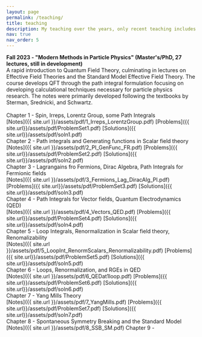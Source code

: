 ```yaml
---
layout: page
permalink: /teaching/
title: teaching
description: My teaching over the years, only recent teaching includes resources.
nav: true
nav_order: 5
---
```


<b>Fall 2023 - "Modern Methods in Particle Physics" (Master's/PhD, 27 lectures, still in development)</b><br>
A rapid introduction to Quantum Field Theory, culminating in lectures on Effective Field Theories and the Standard Model Effective Field Theory.
The course develops QFT through the path integral formulation focusing on developing calculational techniques necessary for particle physics research.
The notes were primarily developed following the textbooks by Sterman, Srednicki, and Schwartz.<br>
<br>
Chapter 1 - Spin, Irreps, Lorentz Group, some Path Integrals<br>
[Notes]({{ site.url }}/assets/pdf/1_Irreps_LorentzGroup.pdf)    [Problems]({{ site.url}}/assets/pdf/ProblemSet1.pdf)    [Solutions]({{ site.url}}/assets/pdf/soln1.pdf)<br>
Chapter 2 - Path integrals and Generating functions in Scalar field theory<br>
[Notes]({{ site.url }}/assets/pdf/2_PI_GenFunc_FR.pdf)    [Problems]({{ site.url}}/assets/pdf/ProblemSet2.pdf)    [Solutions]({{ site.url}}/assets/pdf/soln2.pdf)<br>
Chapter 3 - Lagrangains fro Fermions, Dirac Algebra, Path Integrals for Fermionic fields<br>
[Notes]({{ site.url }}/assets/pdf/3_Fermions_Lag_DiracAlg_PI.pdf)    [Problems]({{ site.url}}/assets/pdf/ProblemSet3.pdf)    [Solutions]({{ site.url}}/assets/pdf/soln3.pdf)<br>
Chapter 4 - Path Integrals for Vector fields, Quantum Electrodynamics (QED)<br>
[Notes]({{ site.url }}/assets/pdf/4_Vectors_QED.pdf)    [Problems]({{ site.url}}/assets/pdf/ProblemSet4.pdf)    [Solutions]({{ site.url}}/assets/pdf/soln4.pdf)<br>
Chapter 5 - Loop Integrals, Renormalization in Scalar field theory, Renomalizability<br>
[Notes]({{ site.url }}/assets/pdf/5_LoopInt_RenormScalars_Renormalizability.pdf)    [Problems]({{ site.url}}/assets/pdf/ProblemSet5.pdf)    [Solutions]({{ site.url}}/assets/pdf/soln5.pdf)<br>
Chapter 6 - Loops, Renormalization, and RGEs in QED<br>
[Notes]({{ site.url }}/assets/pdf/6_QEDat1loop.pdf)    [Problems]({{ site.url}}/assets/pdf/ProblemSet6.pdf)    [Solutions]({{ site.url}}/assets/pdf/soln6.pdf)<br>
Chapter 7 - Yang Mills Theory<br>
[Notes]({{ site.url }}/assets/pdf/7_YangMills.pdf)    [Problems]({{ site.url}}/assets/pdf/ProblemSet7.pdf)    [Solutions]({{ site.url}}/assets/pdf/soln7.pdf)<br>
Chapter 8 - Spontaneous Symmetry Breaking and the Standard Model<br>
[Notes]({{ site.url }}/assets/pdf/8_SSB_SM.pdf) 
Chapter 9 - 